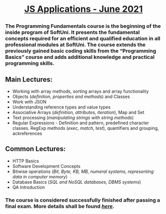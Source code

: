 # **<p align="center"><a href = "https://softuni.bg/trainings/3348/js-applications-june-2021" target="_blank">JS Applications - June 2021</a></p>**

### The **Programming Fundamentals** course is the beginning of the inside program of **SoftUni**. It presents the fundamental concepts required for an efficient and qualified education in all professional modules at SoftUni. The course extends the previously gained basic coding skills from the **“Programming Basics”** course and adds additional knowledge and practical programming skills. 

## Main Lectures: 
*  Working with array methods, sorting arrays and array functionality
*   Objects (*definition, properties and methods*) and Classes
*  Work with JSON
*  Understanding reference types and value types
*  Associative Arrays (*definition, attributes, iteration*), Map and Set
*  Text processing (*manipulating strings with string methods*)
* Regular Expressions - Definition and pattern, predefined character classes. RegExp methods (*exec, match, test*), quantifiers and grouping, ackreferences
## Common Lectures:
* HTTP Basics
* Software Development Concepts
* Bitwise operations (*Bit, Byte, KB, MB, numeral systems, representing data in computer memory*)
* Database Basics (*SQL and NoSQL databases, DBMS systems*)
* QA Introduction

### The course is considered successfully finished after passing a final exam. More details shall be found <a href = "https://softuni.bg/trainings/courses" target="_blank">*here*</a>.